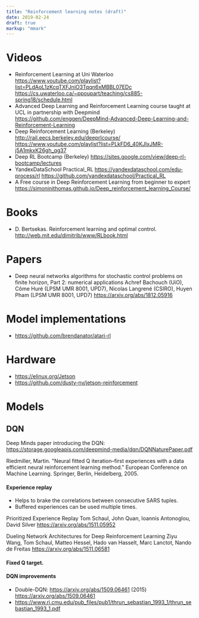 ```yaml
---
title: "Reinforcement learning notes (draft)"
date: 2019-02-24
draft: true
markup: "mmark"
---
```


# Videos

* Reinforcement Learning at Uni Waterloo https://www.youtube.com/playlist?list=PLdAoL1zKcqTXFJniO3Tqqn6xMBBL07EDc https://cs.uwaterloo.ca/~ppoupart/teaching/cs885-spring18/schedule.html
* Advanced Deep Learning and Reinforcement Learning course taught at UCL in partnership with Deepmind https://github.com/enggen/DeepMind-Advanced-Deep-Learning-and-Reinforcement-Learning
* Deep Reinforcement Learning (Berkeley) http://rail.eecs.berkeley.edu/deeprlcourse/ https://www.youtube.com/playlist?list=PLkFD6_40KJIxJMR-j5A1mkxK26gh_qg37
* Deep RL Bootcamp (Berkeley) https://sites.google.com/view/deep-rl-bootcamp/lectures
* YandexDataSchool Practical_RL https://yandexdataschool.com/edu-process/rl https://github.com/yandexdataschool/Practical_RL
* A Free course in Deep Reinforcement Learning from beginner to expert https://simoninithomas.github.io/Deep_reinforcement_learning_Course/

# Books

* D. Bertsekas. Reinforcement learning and optimal control. http://web.mit.edu/dimitrib/www/RLbook.html

# Papers

* Deep neural networks algorithms for stochastic control problems on finite horizon, Part 2: numerical applications
Achref Bachouch (UiO), Côme Huré (LPSM UMR 8001, UPD7), Nicolas Langrené (CSIRO), Huyen Pham (LPSM UMR 8001, UPD7) https://arxiv.org/abs/1812.05916

# Model implementations

* https://github.com/brendanator/atari-rl

# Hardware

* https://elinux.org/Jetson
* https://github.com/dusty-nv/jetson-reinforcement

# Models

## DQN 

Deep Minds paper introducing the DQN: https://storage.googleapis.com/deepmind-media/dqn/DQNNaturePaper.pdf

Riedmiller, Martin. "Neural fitted Q iteration–first experiences with a data efficient neural reinforcement learning method." European Conference on Machine Learning. Springer, Berlin, Heidelberg, 2005.

#### Experience replay 

* Helps to brake the correlations between consecutive SARS tuples. 
* Buffered experiences can be used multiple times. 

Prioritized Experience Replay
Tom Schaul, John Quan, Ioannis Antonoglou, David Silver https://arxiv.org/abs/1511.05952

Dueling Network Architectures for Deep Reinforcement Learning
Ziyu Wang, Tom Schaul, Matteo Hessel, Hado van Hasselt, Marc Lanctot, Nando de Freitas 
https://arxiv.org/abs/1511.06581

#### Fixed Q target.

#### DQN improvements

* Double-DQN: https://arxiv.org/abs/1509.06461 (2015) https://arxiv.org/abs/1509.06461
* https://www.ri.cmu.edu/pub_files/pub1/thrun_sebastian_1993_1/thrun_sebastian_1993_1.pdf



